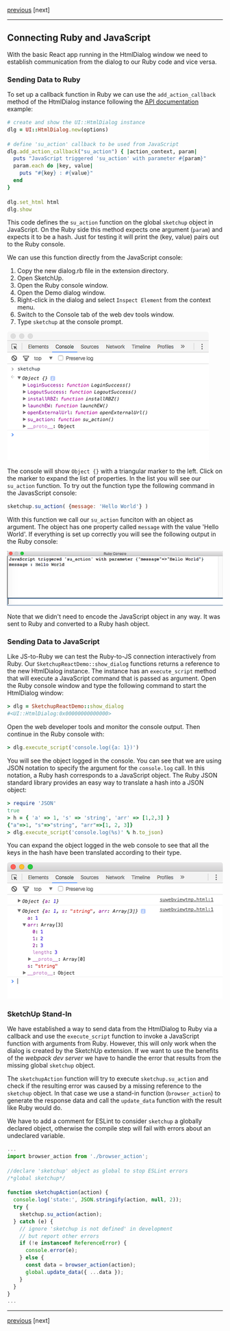 [previous](./create_react_app.md) 
[next]

---

## Connecting Ruby and JavaScript

With the basic React app running in the HtmlDialog window we need to establish communication from the dialog to our Ruby code and vice versa.

### Sending Data to Ruby

To set up a callback function in Ruby we can use the `add_action_callback` method of the HtmlDialog instance following the [API documentation](http://ruby.sketchup.com/UI/HtmlDialog.html#add_action_callback-instance_method) example: 

```ruby
# create and show the UI::HtmlDialog instance
dlg = UI::HtmlDialog.new(options)

# define 'su_action' callback to be used from JavaScript
dlg.add_action_callback("su_action") { |action_context, param|
  puts "JavaScript triggered 'su_action' with parameter #{param}"
  param.each do |key, value|
    puts "#{key} : #{value}"
  end 
}

dlg.set_html html
dlg.show
```

This code defines the `su_action` function on the global `sketchup` object in JavaScript. On the Ruby side this method expects one argument (`param`) and expects it to be a hash. Just for testing it will print the (key, value) pairs out to the Ruby console. 

We can use this function directly from the JavaScript console:

1. Copy the new dialog.rb file in the extension directory.
2. Open SketchUp.
3. Open the Ruby console window.
4. Open the Demo dialog window.
5. Right-click in the dialog and select `Inspect Element` from the context menu.
6. Switch to the Console tab of the web dev tools window.
7. Type `sketchup` at the console prompt.

![The 'sketchup' JavaScript object](./images/js_console.png) 

The console will show `Object {}` with a triangular marker to the left. Click on the marker to expand the list of properties. In the list you will see our `su_action` function. To try out the function type the following command in the JavasScript console:

```javascript
sketchup.su_action( {message: 'Hello World'} )
``` 

With this function we call our `su_action` funciton with an object as argument. The object has one property called `message` with the value 'Hello World'. If everything is set up correctly you will see the following output in the Ruby console:

![Data received in the Ruby console.](./images/ruby_console.png) 

Note that we didn't need to encode the JavaScript object in any way. It was sent to Ruby and converted to a Ruby hash object.

### Sending Data to JavaScript

Like JS-to-Ruby we can test the Ruby-to-JS connection interactively from Ruby. Our `SketchupReactDemo::show_dialog` functions returns a reference to the new HtmlDialog instance. The instance has an `execute_script` method that will execute a JavaScript command that is passed as argument. Open the Ruby console window and type the following command to start the HtmlDialog window:

```ruby
> dlg = SketchupReactDemo::show_dialog 
#<UI::HtmlDialog:0x00000000000000>
```

Open the web developer tools and monitor the console output. Then continue in the Ruby console with:

```ruby
> dlg.execute_script('console.log({a: 1})')
```

You will see the object logged in the console. You can see that we are using JSON notation to specify the argument for the `console.log` call. In this notation, a Ruby hash corresponds to a JavaScript object. The Ruby JSON standard library provides an easy way to translate a hash into a JSON object:

```ruby
> require 'JSON'
true
> h = { 'a' => 1, 's' => 'string', 'arr' => [1,2,3] }
{"a"=>1, "s"=>"string", "arr"=>[1, 2, 3]}
> dlg.execute_script('console.log(%s)' % h.to_json)
```

You can expand the object logged in the web console to see that all the keys in the hash have been translated according to their type.

![Data sent as JSON object.](./images/js_console_with_objects.png) 


### SketchUp Stand-In

We have established a way to send data from the HtmlDialog to Ruby via a callback and use the `execute_script` function to invoke a JavaScript function with arguments from Ruby. However, this will only work when the dialog is created by the SketchUp extension. If we want to use the benefits of the *webpack dev server* we have to handle the error that results from the missing global `sketchup` object.

The `sketchupAction` function will try to execute `sketchup.su_action` and check if the resulting error was caused by a missing reference to the `sketchup` object. In that case we use a stand-in function (`browser_action`) to generate the response data and call the `update_data` function with the result like Ruby would do.

We have to add a comment for ESLint to consider `sketchup` a globally declared object, otherwise the compile step will fail with errors about an undeclared variable.  

```javascript
...
import browser_action from './browser_action';

//declare 'sketchup' object as global to stop ESLint errors
/*global sketchup*/

function sketchupAction(action) {
  console.log('state:', JSON.stringify(action, null, 2));
  try {
    sketchup.su_action(action);
  } catch (e) {
    // ignore 'sketchup is not defined' in development
    // but report other errors
    if (!e instanceof ReferenceError) {
      console.error(e);
    } else {
      const data = browser_action(action);
      global.update_data({ ...data });
    }
  }
}
...
```
---

[previous](./create_react_app.md) 
[next]